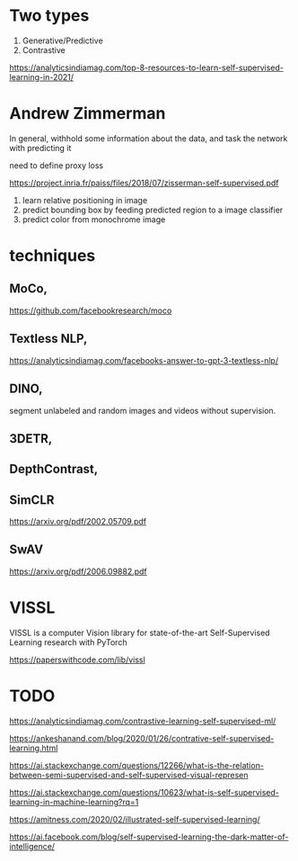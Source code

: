 
# Two types

1. Generative/Predictive
1. Contrastive

https://analyticsindiamag.com/top-8-resources-to-learn-self-supervised-learning-in-2021/

# Andrew Zimmerman 

In general, withhold some information about the data, and task the network with predicting it

need to define proxy loss 

https://project.inria.fr/paiss/files/2018/07/zisserman-self-supervised.pdf

1. learn relative positioning in image
2. predict bounding box by feeding predicted region to a image classifier
3. predict color from monochrome image


# techniques

## MoCo, 

https://github.com/facebookresearch/moco

## Textless NLP, 

https://analyticsindiamag.com/facebooks-answer-to-gpt-3-textless-nlp/

## DINO,  

segment unlabeled and random images and videos without supervision. 

## 3DETR, 

## DepthContrast, 

## SimCLR 

https://arxiv.org/pdf/2002.05709.pdf

## SwAV 

https://arxiv.org/pdf/2006.09882.pdf

# VISSL

VISSL is a computer Vision library for state-of-the-art Self-Supervised Learning research with PyTorch

https://paperswithcode.com/lib/vissl

# TODO

https://analyticsindiamag.com/contrastive-learning-self-supervised-ml/

https://ankeshanand.com/blog/2020/01/26/contrative-self-supervised-learning.html

https://ai.stackexchange.com/questions/12266/what-is-the-relation-between-semi-supervised-and-self-supervised-visual-represen

https://ai.stackexchange.com/questions/10623/what-is-self-supervised-learning-in-machine-learning?rq=1

https://amitness.com/2020/02/illustrated-self-supervised-learning/

https://ai.facebook.com/blog/self-supervised-learning-the-dark-matter-of-intelligence/

